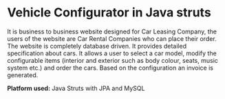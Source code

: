<h1>Vehicle Configurator in Java struts</h1>

It is business to business website designed for Car Leasing Company, the users of the website are Car Rental Companies who can place their order. The website is completely database driven. It provides detailed specification about cars. It allows a user to select a car model, modify the configurable items (interior and exterior such as body colour, seats, music system 
etc.) and order the cars. Based on the configuration an invoice is generated.

<strong>Platform used:</strong> Java Struts with JPA and MySQL
